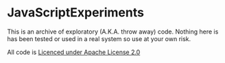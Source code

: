 JavaScriptExperiments
=====================

This is an archive of exploratory (A.K.A. throw away) code. Nothing here is has been tested or used in a real system so use at your own risk.

All code is [Licenced under Apache License 2.0](http://www.apache.org/licenses/LICENSE-2.0)
